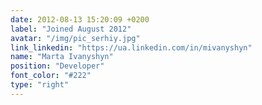 ```yaml
---
date: 2012-08-13 15:20:09 +0200
label: "Joined August 2012"
avatar: "/img/pic_serhiy.jpg"
link_linkedin: "https://ua.linkedin.com/in/mivanyshyn"
name: "Marta Ivanyshyn"
position: "Developer"
font_color: "#222"
type: "right"
---
```

